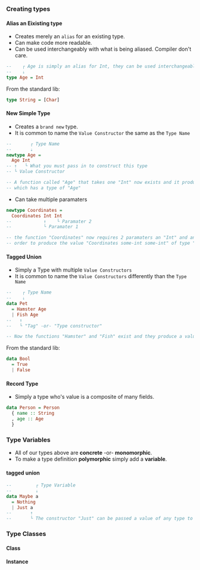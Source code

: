 ### Creating types
#### Alias an Eixisting type
 - Creates merely an `alias` for an existing type.
 - Can make code more readable.
 - Can be used interchangeably with what is being aliased. Compiler don't care.
```haskell
--    ┌ Age is simply an alias for Int, they can be used interchangeably
--    ⇣
type Age = Int
```
From the standard lib:
```haskell
type String = [Char] 
```

#### New Simple Type
 - Creates a `brand new` type.
 - It is common to name the `Value Constructor` the same as the `Type Name`
```haskell
--       ┌ Type Name
--       ⇣
newtype Age = 
  Age Int
-- ↑   └ What you must pass in to construct this type
-- └ Value Constructor

-- A function called "Age" that takes one "Int" now exists and it produces the value "Age some-int" 
-- which has a type of "Age"
```

 - Can take multiple paramaters
```haskell
newtype Coordinates = 
  Coordinates Int Int
--            ↑    └ Paramater 2
--            └ Paramater 1

-- the function "Coordinates" now requires 2 paramaters an "Int" and another "Int" in
-- order to produce the value "Coordinates some-int some-int" of type "Coordinates"
```

#### Tagged Union
- Simply a Type with multiple `Value Constructors`
- It is common to name the `Value Constructors` differently than the `Type Name`

```haskell
--    ┌ Type Name
--    ⇣
data Pet 
  = Hamster Age 
  | Fish Age
--   ↑
--   └ "Tag" -or- "Type constructor"

-- Now the functions "Hamster" and "Fish" exist and they produce a value with the type of "Pet"
```
From the standard lib:
```haskell
data Bool
  = True
  | False
```

#### Record Type
 - Simply a type who's value is a composite of many fields.
 
```haskell
data Person = Person 
  { name :: String
  , age :: Age
  }
```

### Type Variables
 - All of our types above are __concrete__ -or-  __monomorphic__.
 - To make a type definition __polymorphic__ simply add a __variable__.
 
#### tagged union
```haskell
--         ┌ Type Variable
--         ⇣
data Maybe a
  = Nothing
  | Just a
--       ↑
--       └ The constructor "Just" can be passed a value of any type to produce a value of type "Maybe"
```

### Type Classes
#### Class

#### Instance
